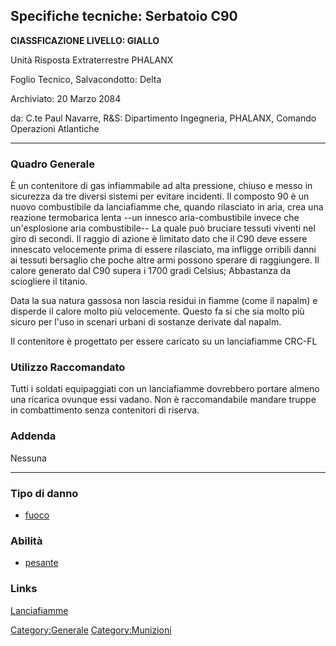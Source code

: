 ## Specifiche tecniche: Serbatoio C90

**ClASSFICAZIONE LIVELLO: GIALLO**

Unità Risposta Extraterrestre PHALANX

Foglio Tecnico, Salvacondotto: Delta

Archiviato: 20 Marzo 2084

da: C.te Paul Navarre, R&S: Dipartimento Ingegneria, PHALANX, Comando
Operazioni Atlantiche

------------------------------------------------------------------------

### Quadro Generale

È un contenitore di gas infiammabile ad alta pressione, chiuso e messo
in sicurezza da tre diversi sistemi per evitare incidenti. Il composto
90 è un nuovo combustibile da lanciafiamme che, quando rilasciato in
aria, crea una reazione termobarica lenta --un innesco aria-combustibile
invece che un'esplosione aria combustibile-- La quale può bruciare
tessuti viventi nel giro di secondi. Il raggio di azione è limitato dato
che il C90 deve essere innescato velocemente prima di essere rilasciato,
ma infligge orribili danni ai tessuti bersaglio che poche altre armi
possono sperare di raggiungere. Il calore generato dal C90 supera i 1700
gradi Celsius; Abbastanza da sciogliere il titanio.

Data la sua natura gassosa non lascia residui in fiamme (come il napalm)
e disperde il calore molto più velocemente. Questo fa si che sia molto
più sicuro per l'uso in scenari urbani di sostanze derivate dal napalm.

Il contenitore è progettato per essere caricato su un lanciafiamme
CRC-FL

### Utilizzo Raccomandato

Tutti i soldati equipaggiati con un lanciafiamme dovrebbero portare
almeno una ricarica ovunque essi vadano. Non è raccomandabile mandare
truppe in combattimento senza contenitori di riserva.

### Addenda

Nessuna

------------------------------------------------------------------------

### Tipo di danno

- [fuoco](Danno/fuoco "wikilink")

### Abilità

- [pesante](Abilità/pesante "wikilink")

### Links

[Lanciafiamme](Equipaggiamento/Armi_primarie/Lanciafiamme "wikilink")

[Category:Generale](Category:Generale "wikilink")
[Category:Munizioni](Category:Munizioni "wikilink")